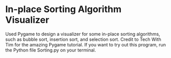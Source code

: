 # In-place Sorting Algorithm Visualizer
Used Pygame to design a visualizer for some in-place sorting algorithms, such as bubble sort, insertion sort, and selection sort. 
Credit to Tech With Tim for the amazing Pygame tutorial. If you want to try out this program, run the Python file Sorting.py on your terminal.
